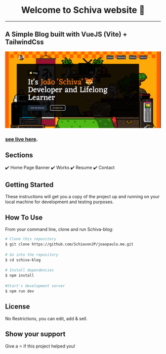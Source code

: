 <h1 align="center">Welcome to Schiva website 👋</h1>

<hr/>

## A Simple Blog built with VueJS (Vite) + TailwindCss

<p align="center">
  <kbd>
    <img src="preview.png"></img>
  </kbd>
</p>

### **[see live here](joaopaulo.me)**.

## Sections

✔️ Home Page Banner
✔️ Works
✔️ Resume
✔️ Contact

## Getting Started

These instructions will get you a copy of the project up and running on your local machine for development and testing purposes.

## How To Use

From your command line, clone and run Schiva-blog:

```bash
# Clone this repository
$ git clone https://github.com/SchiavonJP/joaopaulo.me.git

# Go into the repository
$ cd schiva-blog

# Install dependencies
$ npm install

#Start's development server
$ npm run dev
```

## License

No Restrictions, you can edit, add & sell.

## Show your support

Give a ⭐️ if this project helped you!
